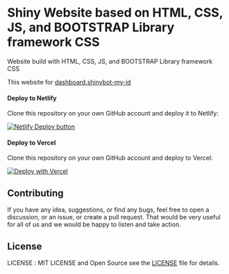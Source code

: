 # Shiny Website based on HTML, CSS, JS, and BOOTSTRAP Library framework CSS
Website build with HTML, CSS, JS, and BOOTSTRAP Library framework CSS

This website for [dashboard.shinybot-my-id](https://dashboard-shinybot.my.id/)

#### Deploy to Netlify

Clone this repository on your own GitHub account and deploy it to Netlify:

[![Netlify Deploy button](https://www.netlify.com/img/deploy/button.svg)](https://app.netlify.com/start/deploy?repository=https://github.com/abimmxd/abimmxd.github.io)

#### Deploy to Vercel

Clone this repository on your own GitHub account and deploy to Vercel:

[![Deploy with Vercel](https://vercel.com/button)](https://vercel.com/new/clone?repository-url=)
<br>

## Contributing

If you have any idea, suggestions, or find any bugs, feel free to open a discussion, or an issue, or create a pull request. That would be very useful for all of us and we would be happy to listen and take action.

## License

LICENSE : MIT LICENSE and Open Source see the [LICENSE](LICENSE.md) file for details.
